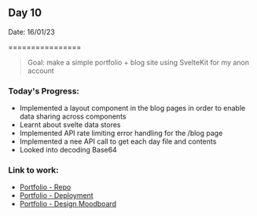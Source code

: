 ## Day 10

Date: 16/01/23

================

> Goal: make a simple portfolio + blog site using SvelteKit for my anon account

### **Today's Progress**: 

- Implemented a layout component in the blog pages in order to enable data sharing across components 
- Learnt about svelte data stores
- Implemented API rate limiting error handling for the /blog page
- Implemented a nee API call to get each day file and contents
- Looked into decoding Base64 

### **Link to work:** 
- [Portfolio - Repo](https://github.com/activate-glacier-instinct/activate-glacier-instinct.github.io)
- [Portfolio - Deployment](https://activate-glacier-instinct.github.io/)
- [Portfolio - Design Moodboard](https://www.figma.com/file/EACX3PwCLrEc2q3oHRtxU4/Portfolio---Moodboard?node-id=0%3A1)